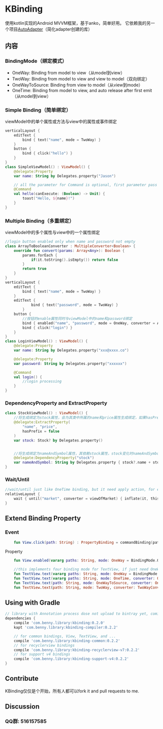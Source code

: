 KBinding
======================
使用kotlin实现的Android MVVM框架，基于anko，简单好用。
它依赖我的另一个项目[AutoAdapter](https://github.com/BennyWang/AutoAdapter)（简化adapter创建的库）

## 内容

### BindingMode（绑定模式）

  - OneWay: Binding from model to view（从model到view）
  - TwoWay: Binding from model to view and view to model（双向绑定）
  - OneWayToSource: Binding from view to model（从view到mode）
  - OneTime: Binding from model to view, and auto release after first emit（从model到view）

### Simple Binding（简单绑定）
viewModel中的单个属性或方法与view中的属性或事件绑定

```kotlin
verticalLayout {
    editText {
        bind { text("name", mode = TwoWay) }
    }
    button {
        bind { click("hello") }
    }
}
class SimpleViewModel() : ViewModel() {
    @delegate:Property
    var name: String by Delegates.property("Jason")

    // all the parameter for Command is optional, first parameter pass by event Observable, second parameter is lambda (Boolean) -> Unit
    @Command
    val hello(canExecute: (Boolean) -> Unit) {
        toast("Hello, ${name}!")
    }
}
```

### Multiple Binding（多重绑定）
viewModel中的多个属性与view中的一个属性绑定

```kotlin
//login button enabled only when name and password not empty
class ArrayToBooleanConverter : MultipleConverter<Boolean> {
    override fun convert(params: Array<Any>): Boolean {
        params.forEach {
            if(it.toString().isEmpty()) return false
        }
        return true
    }
}
verticalLayout {
    editText {
        bind { text("name", mode = TwoWay) }
    }
    editText {
            bind { text("password", mode = TwoWay) }
        }
    button {
        //按钮的enable属性同时与viewModel中的name和password绑定
        bind { enabled("name", "password", mode = OneWay, converter = ArrayToBooleanConverter()) }
        bind { click("login") }
    }
}
class LoginViewModel() : ViewModel() {
    @delegate:Property
    var name: String by Delegates.property("xxx@xxxx.co")

    @delegate:Property
    var password: String by Delegates.property("xxxxxx")

    @Command
    val login() {
        //login processing
    }
}
```

### DependencyProperty and ExtractProperty
```kotlin
class StockViewModel() : ViewModel() {
    //将生成绑定为stock属性，会为其类中所属的name和price属性生成绑定，如果hasPrefix = true，绑定的字符串会变为stock.name和stock.price
    @delegate:ExtractProperty(
        "name", "price",
        hasPrefix = false
    )
    var stock: Stock? by Delegates.property()


    //将生成绑定为nameAndSymbol属性，其依赖stock属性，stock变化时nameAndSymbol也会随之产生变化
    @delegate:DependencyProperty("stock")
    var nameAndSymbol: String by Delegates.property { stock?.name + stock?.symbol }
}
```

### Wait/Until

```kotlin
//wait/until just like OneTime binding, but it need apply action, for example below, it wait for market from model, then decide how to display
relativeLayout {
    wait { until("market", converter = viewOfMarket) { inflate(it, this@verticalLayout) }  }
}
```

## Extend Binding Property

### Event

```kotlin
    fun View.click(path: String) : PropertyBinding = commandBinding(path, clicks(), enabled())
```

Property

```kotlin
    fun View.enabled(vararg paths: String, mode: OneWay = BindingMode.OneWay, converter: OneWayConverter<Boolean> = EmptyOneWayConverter()) : PropertyBinding = oneWayPropertyBinding(paths, enabled(), false, converter)

    //this implements four binding mode for TextView, if just need OneWay mode, remove last three lines, some for other mode
    fun TextView.text(vararg paths: String, mode: OneWay = BindingMode.OneWay, converter: OneWayConverter<out CharSequence> = EmptyOneWayConverter()) : PropertyBinding = oneWayPropertyBinding(paths, text(), false, converter)
    fun TextView.text(vararg paths: String, mode: OneTime, converter: OneWayConverter<out CharSequence> = EmptyOneWayConverter()) : PropertyBinding = oneWayPropertyBinding(paths, text(), true, converter)
    fun TextView.text(path: String, mode: OneWayToSource, converter: OneWayConverter<*> = EmptyOneWayConverter<String>()) : PropertyBinding = oneWayPropertyBinding(path, textChanges2(), converter)
    fun TextView.text(path: String, mode: TwoWay, converter: TwoWayConverter<String, *> = EmptyTwoWayConverter<String, String>()) : PropertyBinding = twoWayPropertyBinding(path, textChanges2(), text(), converter)
```

## Using with Gradle
```gradle
// library with Annotation process dose not upload to bintray yet, coming soon!
dependencies {
    compile 'com.benny.library:kbinding:0.2.0'
    kapt 'com.benny.library:kbinding-compiler:0.2.2'

    // for common bindings, View, TextView, and ...
    compile 'com.benny.library:kbinding-common:0.2.2'
    // for recyclerview bindings
    compile 'com.benny.library:kbinding-recyclerview-v7:0.2.2'
    // for support v4 bindings
    compile 'com.benny.library:kbinding-support-v4:0.2.2'
}
```

## Contribute
KBinding仅仅是个开始，所有人都可以fork it and pull requests to me.

## Discussion

### QQ群: 516157585
